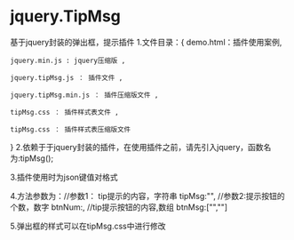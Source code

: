 # jquery.TipMsg
基于jquery封装的弹出框，提示插件
1.文件目录：{
    demo.html：插件使用案例,

    jquery.min.js : jquery压缩版 ,

    jquery.tipMsg.js ： 插件文件 ,

    jquery.tipMsg.min.js ： 插件压缩版文件 ,

    tipMsg.css ： 插件样式表文件 ,

    tipMsg.css ： 插件样式表压缩版文件

}
2.依赖于于jquery封装的插件，在使用插件之前，请先引入jquery，函数名为:tipMsg();

3.插件使用时为json键值对格式

4.方法参数为：//参数1：
            tip提示的内容，字符串
            tipMsg:"",
            //参数2:提示按钮的个数，数字
            btnNum:,
            //tip提示按钮的内容,数组
            btnMsg:["",""]

5.弹出框的样式可以在tipMsg.css中进行修改
